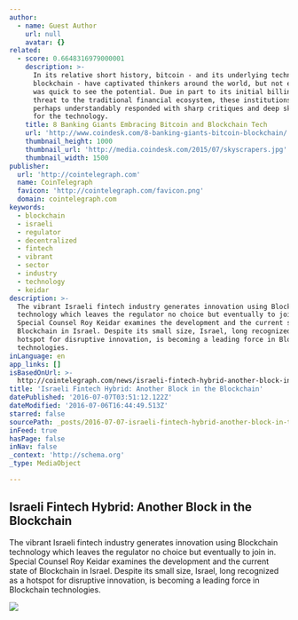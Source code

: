 ```yaml
---
author:
  - name: Guest Author
    url: null
    avatar: {}
related:
  - score: 0.6648316979000001
    description: >-
      In its relative short history, bitcoin - and its underlying technology the
      blockchain - have captivated thinkers around the world, but not everyone
      was quick to see the potential. Due in part to its initial billing as a
      threat to the traditional financial ecosystem, these institutions have
      perhaps understandably responded with sharp critiques and deep skepticism
      for the technology.
    title: 8 Banking Giants Embracing Bitcoin and Blockchain Tech
    url: 'http://www.coindesk.com/8-banking-giants-bitcoin-blockchain/'
    thumbnail_height: 1000
    thumbnail_url: 'http://media.coindesk.com/2015/07/skyscrapers.jpg'
    thumbnail_width: 1500
publisher:
  url: 'http://cointelegraph.com'
  name: CoinTelegraph
  favicon: 'http://cointelegraph.com/favicon.png'
  domain: cointelegraph.com
keywords:
  - blockchain
  - israeli
  - regulator
  - decentralized
  - fintech
  - vibrant
  - sector
  - industry
  - technology
  - keidar
description: >-
  The vibrant Israeli fintech industry generates innovation using Blockchain
  technology which leaves the regulator no choice but eventually to join in.
  Special Counsel Roy Keidar examines the development and the current state of
  Blockchain in Israel. Despite its small size, Israel, long recognized as a
  hotspot for disruptive innovation, is becoming a leading force in Blockchain
  technologies.
inLanguage: en
app_links: []
isBasedOnUrl: >-
  http://cointelegraph.com/news/israeli-fintech-hybrid-another-block-in-the-blockchain
title: 'Israeli Fintech Hybrid: Another Block in the Blockchain'
datePublished: '2016-07-07T03:51:12.122Z'
dateModified: '2016-07-06T16:44:49.513Z'
starred: false
sourcePath: _posts/2016-07-07-israeli-fintech-hybrid-another-block-in-the-blockchain.md
inFeed: true
hasPage: false
inNav: false
_context: 'http://schema.org'
_type: MediaObject

---
```

<article style=""><h1>Israeli Fintech Hybrid: Another Block in the Blockchain</h1><p>The vibrant Israeli fintech industry generates innovation using Blockchain technology which leaves the regulator no choice but eventually to join in. Special Counsel Roy Keidar examines the development and the current state of Blockchain in Israel. Despite its small size, Israel, long recognized as a hotspot for disruptive innovation, is becoming a leading force in Blockchain technologies.</p><img src="https://cointelegraph.com/images/725_aHR0cDovL2NvaW50ZWxlZ3JhcGguY29tL3N0b3JhZ2UvdXBsb2Fkcy92aWV3L2JkNDI4NGFiY2RjNjY0NWE4YjhjZWM2NDBmZDk3MDg0LmpwZw==.jpg" /></article>